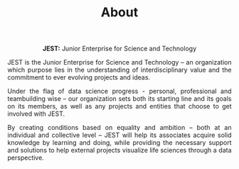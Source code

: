 ﻿---
layout: post
title: About
landing-title:
description: Meet Jest
image: assets/images/COVERECRUIT.png
author: 
nav-menu: yes
---

<p align='center'><b>JEST:</b> Junior Enterprise for Science and Technology</p>
<p align='justify'>JEST is the Junior Enterprise for Science and Technology – an organization which purpose lies in the understanding of interdisciplinary value and the commitment to ever evolving projects and ideas.</p>
<p align="justify">Under the flag of data science progress - personal, professional and teambuilding wise – our organization sets both its starting line and its goals on its members, as well as any projects and entities that choose to get involved with JEST.</p>
<p align='justify'>By creating conditions based on equality and ambition – both at an individual and collective level – JEST will help its associates acquire solid knowledge by learning and doing, while providing the necessary support and solutions to help external projects visualize life sciences through a data perspective.</p>

